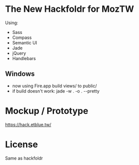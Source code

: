 The New Hackfoldr for MozTW
============
Using:
* Sass
* Compass
* Semantic UI
* Jade
* jQuery
* Handlebars

Windows
------------
* now using Fire.app build views/ to public/
* if build doesn't work: jade -w . -o . --pretty

Mockup / Prototype
============
https://hack.etblue.tw/

License
============
Same as hackfoldr

